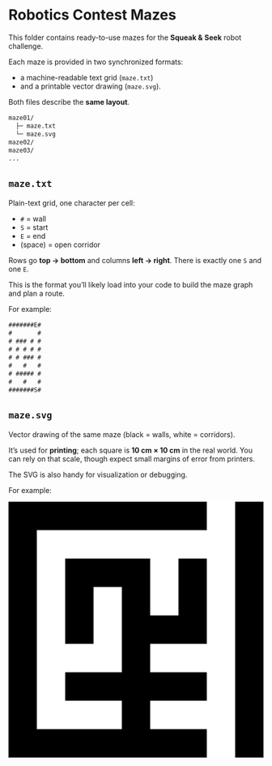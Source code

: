 # Robotics Contest Mazes

This folder contains ready-to-use mazes for the **Squeak & Seek** robot challenge.

Each maze is provided in two synchronized formats:
- a machine-readable text grid (`maze.txt`) 
- and a printable vector drawing (`maze.svg`).

Both files describe the **same layout**.

```
maze01/
  ├─ maze.txt
  └─ maze.svg
maze02/
maze03/
...
```

## `maze.txt`

Plain-text grid, one character per cell:

* `#` = wall
* `S` = start
* `E` = end
* (space) = open corridor

Rows go **top → bottom** and columns **left → right**. There is exactly one `S` and one `E`.

This is the format you’ll likely load into your code to build the maze graph and plan a route.

For example:

```
#######E#
#       #
# ### # #
# # # # #
# # ### #
#   #   #
# ##### #
#   #   #
#######S#
```

## `maze.svg`

Vector drawing of the same maze (black = walls, white = corridors).

It’s used for **printing**; each square is **10 cm × 10 cm** in the real world. You can rely on that scale, though expect small margins of error from printers.

The SVG is also handy for visualization or debugging.

For example:

![](maze01/maze.svg)
